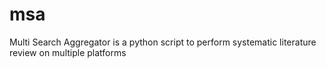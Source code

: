 # msa
Multi Search Aggregator is a python script to perform systematic literature review on multiple platforms
